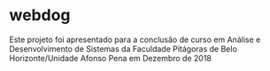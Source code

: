 # webdog
Este projeto foi apresentado para a conclusão de curso em Análise e Desenvolvimento de Sistemas da Faculdade Pitágoras de Belo Horizonte/Unidade Afonso Pena em Dezembro de 2018
